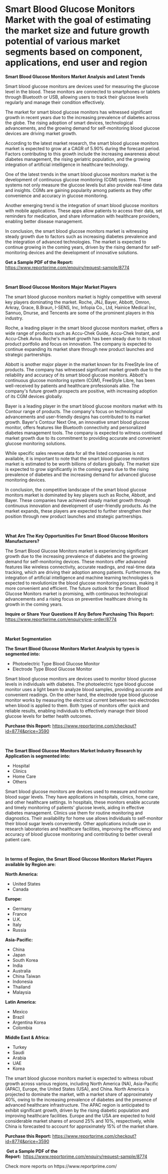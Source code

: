 <p><h1>Smart Blood Glucose Monitors Market with the goal of estimating the market size and future growth potential of various market segments based on component, applications, end user and region</h1></p><p><strong>Smart Blood Glucose Monitors Market Analysis and Latest Trends</strong></p>
<p><p>Smart blood glucose monitors are devices used for measuring the glucose level in the blood. These monitors are connected to smartphones or tablets through Bluetooth or USB, allowing users to track their glucose levels regularly and manage their condition effectively.</p><p>The market for smart blood glucose monitors has witnessed significant growth in recent years due to the increasing prevalence of diabetes across the globe. The rising adoption of smart devices, technological advancements, and the growing demand for self-monitoring blood glucose devices are driving market growth.</p><p>According to the latest market research, the smart blood glucose monitors market is expected to grow at a CAGR of 5.90% during the forecast period. Factors contributing to this growth include the increasing awareness about diabetes management, the rising geriatric population, and the growing integration of artificial intelligence in healthcare technology.</p><p>One of the latest trends in the smart blood glucose monitors market is the development of continuous glucose monitoring (CGM) systems. These systems not only measure the glucose levels but also provide real-time data and insights. CGMs are gaining popularity among patients as they offer convenience and accuracy in glucose monitoring.</p><p>Another emerging trend is the integration of smart blood glucose monitors with mobile applications. These apps allow patients to access their data, set reminders for medication, and share information with healthcare providers, enabling better disease management.</p><p>In conclusion, the smart blood glucose monitors market is witnessing steady growth due to factors such as increasing diabetes prevalence and the integration of advanced technologies. The market is expected to continue growing in the coming years, driven by the rising demand for self-monitoring devices and the development of innovative solutions.</p></p>
<p><strong>Get a Sample PDF of the Report:&nbsp;</strong> <a href="https://www.reportprime.com/enquiry/request-sample/8774">https://www.reportprime.com/enquiry/request-sample/8774</a></p>
<p>&nbsp;</p>
<p><strong>Smart Blood Glucose Monitors Major Market Players</strong></p>
<p><p>The smart blood glucose monitors market is highly competitive with several key players dominating the market. Roche, JNJ, Bayer, Abbott, Omron, Arkray, Grace, B.Braun, I-SENS, Inc, Infopia Co., Ltd, Hainice Medical Inc, Sannuo, Dnurse, and Tencents are some of the prominent players in this industry. </p><p>Roche, a leading player in the smart blood glucose monitors market, offers a wide range of products such as Accu-Chek Guide, Accu-Chek Instant, and Accu-Chek Aviva. Roche's market growth has been steady due to its robust product portfolio and focus on innovation. The company is expected to continue expanding its market share through new product launches and strategic partnerships.</p><p>Abbott is another major player in the market known for its FreeStyle line of products. The company has witnessed significant market growth due to the reliability and accuracy of its smart blood glucose monitors. Abbott's continuous glucose monitoring system (CGM), FreeStyle Libre, has been well-received by patients and healthcare professionals alike. The company's future growth prospects are positive, with increasing adoption of its CGM devices globally.</p><p>Bayer is a leading player in the smart blood glucose monitors market with its Contour range of products. The company's focus on technological advancements and user-friendly designs has contributed to its market growth. Bayer's Contour Next One, an innovative smart blood glucose monitor, offers features like Bluetooth connectivity and personalized diabetes management tools. The company is expected to witness continued market growth due to its commitment to providing accurate and convenient glucose monitoring solutions.</p><p>While specific sales revenue data for all the listed companies is not available, it is important to note that the smart blood glucose monitors market is estimated to be worth billions of dollars globally. The market size is expected to grow significantly in the coming years due to the rising prevalence of diabetes and the increasing demand for advanced glucose monitoring devices.</p><p>In conclusion, the competitive landscape of the smart blood glucose monitors market is dominated by key players such as Roche, Abbott, and Bayer. These companies have achieved steady market growth through continuous innovation and development of user-friendly products. As the market expands, these players are expected to further strengthen their position through new product launches and strategic partnerships.</p></p>
<p>&nbsp;</p>
<p><strong>What Are The Key Opportunities For Smart Blood Glucose Monitors Manufacturers?</strong></p>
<p><p>The Smart Blood Glucose Monitors market is experiencing significant growth due to the increasing prevalence of diabetes and the growing demand for self-monitoring devices. These monitors offer advanced features like wireless connectivity, accurate readings, and real-time data tracking, which are driving their adoption among patients. Furthermore, the integration of artificial intelligence and machine learning technologies is expected to revolutionize the blood glucose monitoring process, making it more convenient and efficient. The future outlook for the Smart Blood Glucose Monitors market is promising, with continuous technological advancements and a rising focus on preventive healthcare driving its growth in the coming years.</p></p>
<p><strong>Inquire or Share Your Questions If Any Before Purchasing This Report:</strong> <a href="https://www.reportprime.com/enquiry/pre-order/8774">https://www.reportprime.com/enquiry/pre-order/8774</a></p>
<p>&nbsp;</p>
<p><strong>Market Segmentation</strong></p>
<p><strong>The Smart Blood Glucose Monitors Market Analysis by types is segmented into:</strong></p>
<p><ul><li>Photoelectric Type Blood Glucose Monitor</li><li>Electrode Type Blood Glucose Monitor</li></ul></p>
<p><p>Smart blood glucose monitors are devices used to monitor blood glucose levels in individuals with diabetes. The photoelectric type blood glucose monitor uses a light beam to analyze blood samples, providing accurate and convenient readings. On the other hand, the electrode type blood glucose monitor works by measuring the electrical current between two electrodes when blood is applied to them. Both types of monitors offer quick and reliable results, enabling individuals to effectively manage their blood glucose levels for better health outcomes.</p></p>
<p><strong>Purchase this Report:&nbsp;</strong><a href="https://www.reportprime.com/checkout?id=8774&price=3590">https://www.reportprime.com/checkout?id=8774&price=3590</a></p>
<p>&nbsp;</p>
<p><strong>The Smart Blood Glucose Monitors Market Industry Research by Application is segmented into:</strong></p>
<p><ul><li>Hospital</li><li>Clinics</li><li>Home Care</li><li>Others</li></ul></p>
<p><p>Smart blood glucose monitors are devices used to measure and monitor blood sugar levels. They have applications in hospitals, clinics, home care, and other healthcare settings. In hospitals, these monitors enable accurate and timely monitoring of patients' glucose levels, aiding in effective diabetes management. Clinics use them for routine monitoring and diagnostics. Their availability for home use allows individuals to self-monitor their blood sugar levels conveniently. Other applications include use in research laboratories and healthcare facilities, improving the efficiency and accuracy of blood glucose monitoring and contributing to better overall patient care.</p></p>
<p>&nbsp;</p>
<p><strong>In terms of Region, the Smart Blood Glucose Monitors Market Players available by Region are:</strong></p>
<p>
    <p> <strong> North America: </strong>
        <ul>
            <li>United States</li>
            <li>Canada</li>
        </ul>
        </p> 
    <p> <strong> Europe: </strong>
        <ul>
            <li>Germany</li>
            <li>France</li>
            <li>U.K.</li>
            <li>Italy</li>
            <li>Russia</li>
        </ul>
        </p> 
    <p> <strong> Asia-Pacific: </strong>
        <ul>
            <li>China</li>
            <li>Japan</li>
            <li>South Korea</li>
            <li>India</li>
            <li>Australia</li>
            <li>China Taiwan</li>
            <li>Indonesia</li>
            <li>Thailand</li>
            <li>Malaysia</li>
        </ul>
        </p> 
    <p> <strong> Latin America: </strong>
        <ul>
            <li>Mexico</li>
            <li>Brazil</li>
            <li>Argentina Korea</li>
            <li>Colombia</li>
        </ul>
        </p> 
    <p> <strong> Middle East & Africa: </strong>
        <ul>
            <li>Turkey</li>
            <li>Saudi</li>
            <li>Arabia</li>
            <li>UAE</li>
            <li>Korea</li>
        </ul>
    </p>
    </p>
<p><p>The smart blood glucose monitors market is expected to witness robust growth across various regions, including North America (NA), Asia-Pacific (APAC), Europe, the United States (USA), and China. North America is projected to dominate the market, with a market share of approximately 40%, owing to the increasing prevalence of diabetes and the presence of advanced healthcare infrastructure. The APAC region is anticipated to exhibit significant growth, driven by the rising diabetic population and improving healthcare facilities. Europe and the USA are expected to hold considerable market shares of around 25% and 10%, respectively, while China is forecasted to account for approximately 15% of the market share.</p></p>
<p><strong>Purchase this Report: </strong><a href="https://www.reportprime.com/checkout?id=8774&price=3590">https://www.reportprime.com/checkout?id=8774&price=3590</a></p>
<p>&nbsp;<strong>Get a Sample PDF of the Report:&nbsp;&nbsp;</strong><a href="https://www.reportprime.com/enquiry/request-sample/8774">https://www.reportprime.com/enquiry/request-sample/8774</a></p>
<p><strong></strong></p>
<p>Check more reports on https://www.reportprime.com/</p>